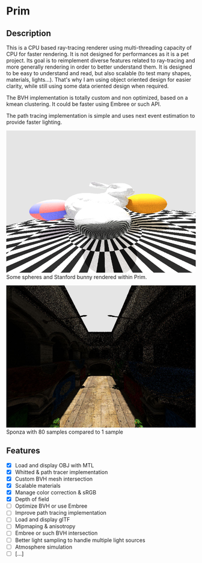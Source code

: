 # Prim

## Description

This is a CPU based ray-tracing renderer using multi-threading capacity of CPU for faster rendering. It is not designed for performances as it is a pet project. Its goal is to reimplement diverse features related to ray-tracing and more generally rendering in order to better understand them. It is designed to be easy to understand and read, but also scalable (to test many shapes, materials, lights...). That's why I am using object oriented design for easier clarity, while still using some data oriented design when required.

The BVH implementation is totally custom and non optimized, based on a kmean clustering. It could be faster using Embree or such API.

The path tracing implementation is simple and uses next event estimation to provide faster lighting.

![](asset/screens/bunnyAndSpheres.jpg)
Some spheres and Stanford bunny rendered within Prim.

![](asset/screens/sponza.jpg)
Sponza with 80 samples compared to 1 sample


## Features
- [x] Load and display OBJ with MTL
- [x] Whitted & path tracer implementation
- [x] Custom BVH mesh intersection
- [x] Scalable materials
- [x] Manage color correction & sRGB
- [x] Depth of field
- [ ] Optimize BVH or use Embree
- [ ] Improve path tracing implementation
- [ ] Load and display glTF
- [ ] Mipmaping & anisotropy
- [ ] Embree or such BVH intersection
- [ ] Better light sampling to handle multiple light sources
- [ ] Atmosphere simulation
- [ ] [...]
